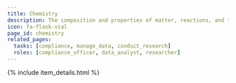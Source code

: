 ```yaml
---
title: Chemistry
description: The composition and properties of matter, reactions, and the use of reactions to create new substances. [See also](http://edamontology.org/topic_3314)
icon: fa-flask-vial
page_id: chemistry
related_pages: 
  tasks: [compliance, manage_data, conduct_research]
  roles: [compliance_officer, data_analyst, researcher]
---
```

{% include item_details.html %}
